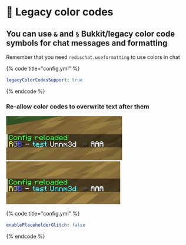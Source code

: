# 🧭 Legacy color codes

## You can use  `&`  and  `§`  Bukkit/legacy color code symbols for chat messages and formatting

Remember that you need `redischat.useformatting` to use colors in chat

{% code title="config.yml" %}
```yaml
legacyColorCodesSupport: true
```
{% endcode %}

### Re-allow color codes to overwrite text after them

![](<../.gitbook/assets/image (1) (1) (1).png>)![](<../.gitbook/assets/image (3) (1).png>)

{% code title="config.yml" %}
```yaml
enablePlaceholderGlitch: false
```
{% endcode %}
